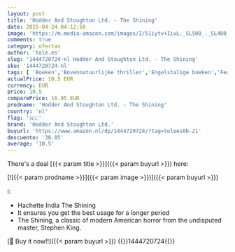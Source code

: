 ```yaml
---
layout: post
title: 'Hodder And Stoughton Ltd. - The Shining'
date: 2025-04-24 04:12:50
image: 'https://m.media-amazon.com/images/I/51iytv+IivL._SL500_._SL400_.jpg'
comments: true
category: ofertas
author: 'tole.es'
slug: '1444720724-nl Hodder And Stoughton Ltd. - The Shining'
sku: '1444720724-nl'
tags: [ 'Boeken','Bovennatuurlijke thriller','Engelstalige boeken','Featured Categories','Genrefictie','Horror','Literaire fictie','Literatuur & fictie','Misdaad, mysterie & thrillers','Occulte verhalen','Thriller & spanning','Vakantiefictie','hodder and stoughton ltd.','🇳🇱', ]
actualPrice: 10.5 EUR
currency: EUR
price: 10.5
comparePrice: 16.95 EUR
prodname: 'Hodder And Stoughton Ltd. - The Shining'
country: 'nl'
flag: '🇳🇱'
brand: 'Hodder And Stoughton Ltd.'
buyurl: 'https://www.amazon.nl/dp/1444720724/?tag=tolees0b-21'
descuento: '38.05'
average: '10.5'
---
```


There's a deal [{{< param title >}}]({{< param buyurl >}})  here:

[![{{< param prodname >}}]({{< param image >}})]({{< param buyurl >}})

ℹ️:

- Hachette India The Shining
- It ensures you get the best usage for a longer period
- The Shining, a classic of modern American horror from the undisputed master, Stephen King.

[🛒 Buy it now!!]({{< param buyurl >}})
{{<world>}}1444720724{{</world>}}
